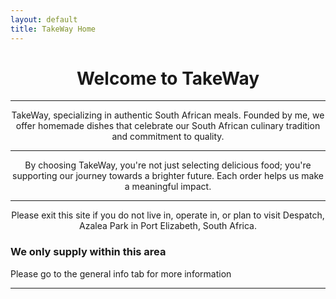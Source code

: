 ```yaml
---
layout: default
title: TakeWay Home
---
```




# <center>Welcome to TakeWay</center>


---

<center>TakeWay, specializing in authentic South African meals. Founded by me, we offer homemade dishes that celebrate our South African culinary tradition and commitment to quality.</center>

---

<center>By choosing TakeWay, you're not just selecting delicious food; you're supporting our journey towards a brighter future. Each order helps us make a meaningful impact.</center>

---

<center>Please exit this site if you do not live in, operate in, or plan to visit Despatch, Azalea Park in Port Elizabeth, South Africa.</center>

### We only supply within this area 
Please go to the general info tab for more information 

---




